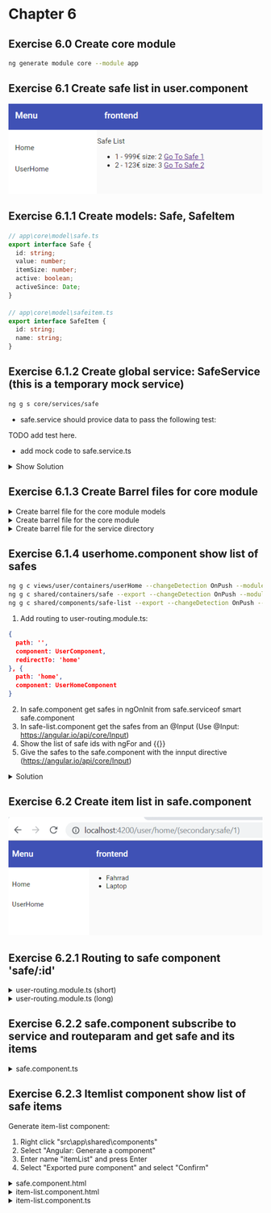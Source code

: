 # Chapter 6

## Exercise 6.0 Create core module

```bash
ng generate module core --module app
```

## Exercise 6.1 Create safe list in user.component

![61](screenshots/61.PNG)

## Exercise 6.1.1 Create models: Safe, SafeItem

```typescript
// app\core\model\safe.ts
export interface Safe {
  id: string;
  value: number;
  itemSize: number;
  active: boolean;
  activeSince: Date;
}

// app\core\model\safeitem.ts
export interface SafeItem {
  id: string;
  name: string;
}
```

## Exercise 6.1.2 Create global service: SafeService (this is a temporary mock service)

```bash
ng g s core/services/safe
```

- safe.service should provice data to pass the following test:

TODO add test here.

- add mock code to safe.service.ts

<details>
<summary>Show Solution</summary>

```typescript
import { Injectable } from "@angular/core";
import { Safe, SafeItem } from "../model";
import { Observable, Subject, BehaviorSubject } from "rxjs";
import { map } from "rxjs/operators";

@Injectable({
  providedIn: "root"
})
export class SafeService {
  // private currentSafe: Subject<Safe> = new Subject<Safe>();
  private safes: BehaviorSubject<Safe[]> = new BehaviorSubject<Safe[]>([]);
  private items: BehaviorSubject<SafeItem[]> = new BehaviorSubject<SafeItem[]>(
    []
  );

  getSafe(safeId: string): Observable<Safe> {
    return this.safes
      .asObservable()
      .pipe(map((safes1: Safe[]) => safes1.find(safe => safe.id === safeId)));
  }

  getSafes(): Observable<Safe[]> {
    return this.safes.asObservable();
  }

  getItems(safeId: string): Observable<SafeItem[]> {
    this.items.next(null);
    setTimeout(() => {
      if (safeId === "1") {
        this.items.next([
          { id: "1", name: "Fahrrad" },
          { id: "2", name: "Laptop" }
        ] as SafeItem[]);
      } else if (safeId === "2") {
        this.items.next([
          { id: "3", name: "Taschenrechner" },
          { id: "4", name: "Sonnenbrille" },
          { id: "5", name: "Brille" }
        ] as SafeItem[]);
      }
    }, 2000);
    return this.items.asObservable();
  }

  constructor() {
    this.safes.next([
      {
        id: "1",
        value: 999,
        itemSize: 2,
        active: true,
        activeSince: new Date()
      },
      {
        id: "2",
        value: 123,
        itemSize: 3,
        active: true,
        activeSince: new Date()
      }
    ] as Safe[]);
  }
}
```

There is a tslint quotemark error. Format your code with Shift+Alt+F and Prettier will fix this error

</details>

## Exercise 6.1.3 Create Barrel files for core module

<details><summary>Create barrel file for the core module models</summary>

Right click folder src/app/core/model -> Create Barrel (Files) (Extension: NG42 TypeScript Helpers)

src/app/core/model/index.ts
```typescript
// start:ng42.barrel
export * from "./safe";
export * from "./safeitem";
// end:ng42.barrel
```

</details>

<details><summary>Create barrel file for the core module</summary>

Right click folder src/app/core -> Create Barrel (Directories) (Extension: NG42 TypeScript Helpers)

src/app/core/index.ts
```typescript
// start:ng42.barrel
export * from "./model";
export * from "./services";
// end:ng42.barrel
```

</details>

<details><summary>Create barrel file for the service directory</summary>

Right click folder src/app/core -> Create Barrel (Files) (Extension: NG42 TypeScript Helpers)

src/app/core/services/index.ts
```typescript
// start:ng42.barrel
export * from "./safe.service";
// end:ng42.barrel
```

</details>

## Exercise 6.1.4 userhome.component show list of safes

```bash
ng g c views/user/containers/userHome --changeDetection OnPush --module views/user
ng g c shared/containers/safe --export --changeDetection OnPush --module shared
ng g c shared/components/safe-list --export --changeDetection OnPush --module shared
```

1. Add routing to user-routing.module.ts:
```json
{
  path: '',
  component: UserComponent,
  redirectTo: 'home'
}, {
  path: 'home',
  component: UserHomeComponent
}
```
2. In safe.component get safes in ngOnInit from safe.serviceof smart safe.component
3. In safe-list.component get the safes from an @Input (Use @Input: https://angular.io/api/core/Input)
4. Show the list of safe ids with ngFor and {{}}
5. Give the safes to the safe.component with the innput directive (https://angular.io/api/core/Input)

<details><summary>Solution</summary>

userhome.component.html

```html
<cool-safe-list [safes]="safes$ | async"></cool-safe-list>
```

userhome.component.ts

```typescript
import { Component, OnInit, ChangeDetectionStrategy } from "@angular/core";
import { Safe, SafeService } from "src/app/core";
import { Observable } from "rxjs";

@Component({
  selector: "cool-userhome",
  templateUrl: "./userhome.component.html",
  styleUrls: ["./userhome.component.scss"],
  changeDetection: ChangeDetectionStrategy.OnPush
})
export class UserHomeComponent implements OnInit {
  safes$: Observable<Safe[]>;

  constructor(private service: SafeService) {}

  ngOnInit() {
    this.safes$ = this.service.getSafes();
  }
}
```

safe-list.component.html

```html
<ul>
  <li *ngFor="let safe of safes">
    <a [routerLink]="[{outlets: { secondary: ['safe', safe.id] }  }]">Go To Safe {{safe?.id}}</a>
    {{safe?.value}}€ size: {{safe?.itemSize}}
  </li>
</ul>
```

safe-list.component.ts

```typescript
import {
  Component,
  OnInit,
  ChangeDetectionStrategy,
  Input
} from "@angular/core";
import { Safe } from "~core/*";

@Component({
  selector: "cool-safe-list",
  templateUrl: "./safe-list.component.html",
  styleUrls: ["./safe-list.component.css"],
  changeDetection: ChangeDetectionStrategy.OnPush
})
export class SafeListComponent implements OnInit {
  @Input()
  safes: Safe[];

  constructor() {}

  ngOnInit() {}
}
```

</details>

## Exercise 6.2 Create item list in safe.component

![62](screenshots/62.PNG)

## Exercise 6.2.1 Routing to safe component 'safe/:id'

<details><summary>user-routing.module.ts (short)</summary>

```typescript
...
{
  path: 'safe/:id',
  component: SafeComponent,
  outlet: 'secondary',
},
...
```

</details>

<details><summary>user-routing.module.ts (long)</summary>

```typescript
import { NgModule } from "@angular/core";
import { Routes, RouterModule } from "@angular/router";
import { UserComponent } from "./user/user.component";
import { SafeComponent } from "./containers/safe/safe.component";
import { UserHomeComponent } from "./components/userhome/userhome.component";

const routes: Routes = [
  {
    path: "home",
    component: UserComponent,
    children: [
      {
        path: "safe/:id",
        component: SafeComponent,
        outlet: "secondary"
      },
      {
        path: "",
        component: UserHomeComponent,
        outlet: "secondary"
      }
    ]
  },
  {
    path: "",
    redirectTo: "home"
  }
];

@NgModule({
  imports: [RouterModule.forChild(routes)],
  exports: [RouterModule]
})
export class UserRoutingModule {}
```

</details>

## Exercise 6.2.2 safe.component subscribe to service and routeparam and get safe and its items

<details><summary>safe.component.ts</summary>

```typescript
import { Component, OnInit, ChangeDetectionStrategy } from "@angular/core";
import { ActivatedRoute, ParamMap } from "@angular/router";
import { switchMap } from "rxjs/operators";
import { Observable } from "rxjs";
import { Safe, SafeService, SafeItem } from "src/app/core";

@Component({
  selector: "cool-safe",
  templateUrl: "./safe.component.html",
  styleUrls: ["./safe.component.scss"],
  changeDetection: ChangeDetectionStrategy.OnPush
})
export class SafeComponent implements OnInit {
  safe$: Observable<Safe>;
  items$: Observable<SafeItem[]>;

  constructor(
    private activatedRoute: ActivatedRoute,
    private service: SafeService
  ) {}

  ngOnInit() {
    this.safe$ = this.activatedRoute.paramMap.pipe(
      switchMap((params: ParamMap) => this.service.getSafe(params.get("id")))
    );
    this.items$ = this.safe$.pipe(
      switchMap((safe: Safe) => this.service.getItems(safe.id))
    );
  }
}
```

</details>

## Exercise 6.2.3 Itemlist component show list of safe items

Generate item-list component:

1. Right click "src\app\shared\components"
2. Select "Angular: Generate a component"
3. Enter name "itemList" and press Enter
4. Select "Exported pure component" and select "Confirm"

<details><summary>safe.component.html</summary>

```html
<cool-item-list [items]="items$ | async"></cool-item-list>
```

</details>

<details><summary>item-list.component.html</summary>

```html
<ul>
  <li *ngFor="let item of items">{{item?.name}}</li>
</ul>
```

</details>
<details><summary>item-list.component.ts</summary>

```typescript
import {
  Component,
  OnInit,
  ChangeDetectionStrategy,
  Input
} from "@angular/core";
import { SafeItem } from "src/app/core";

@Component({
  selector: "cool-item-list",
  templateUrl: "./item-list.component.html",
  styleUrls: ["./item-list.component.scss"],
  changeDetection: ChangeDetectionStrategy.OnPush
})
export class ItemListComponent implements OnInit {
  @Input()
  items: SafeItem[];

  constructor() {}

  ngOnInit() {}
}
```

</details>
